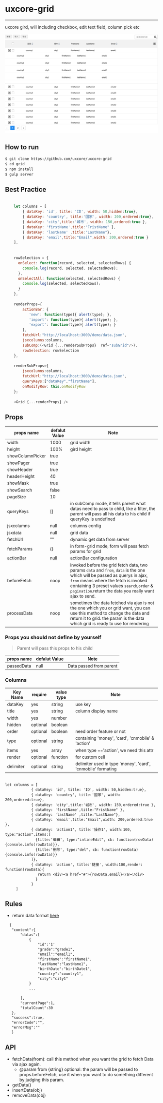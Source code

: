 # uxcore-grid

---

uxcore gird, will including checkbox, edit text field, column pick etc

![](demo/screenshot.png)

## How to run

```sh
$ git clone https://github.com/uxcore/uxcore-grid
$ cd grid
$ npm install
$ gulp server
```

## Best Practice

```javascript

	let columns = [
	    { dataKey: 'id', title: 'ID', width: 50,hidden:true},
	    { dataKey: 'country', title:'国家', width: 200,ordered:true},
	    { dataKey: 'city',title:'城市', width: 150,ordered:true },
	    { dataKey: 'firstName',title:"FristName" },  
	    { dataKey: 'lastName' ,title:"LastName"},
	    { dataKey: 'email',title:"Email",width: 200,ordered:true }
	],


	rowSelection = {
	  onSelect: function(record, selected, selectedRows) {
	    console.log(record, selected, selectedRows);
	  },
	  onSelectAll: function(selected, selectedRows) {
	    console.log(selected, selectedRows);
	  }
	},

	renderProps={
        actionBar: {
           'new': function(type){ alert(type); },
           'import': function(type){ alert(type); },
           'export': function(type){ alert(type); }
        },
        fetchUrl:"http://localhost:3000/demo/data.json",
        jsxcolumns:columns,
        subComp:(<Grid {...renderSubProps}  ref="subGrid"/>),
        rowSelection: rowSelection
	},
	
	renderSubProps={
        jsxcolumns:columns,
        fetchUrl:"http://localhost:3000/demo/data.json",
        queryKeys:["dataKey","firstName"],
        onModifyRow: this.onModifyRow
	};

	<Grid {...renderProps} />

```



## Props

|props name       |  defalut Value  |  Note   | 
|-----------      |  ------         | -----    |
|width            |  1000           | grid width |
|height           |  100%           | gird height |
|showColumnPicker |  true           |   |
|showPager        |  true           |   |
|showHeader       |  true           |   |
|headerHeight     |  40             |   |
|showMask         |  true           |   |
|showSearch       |  false          |   | 
|pageSize         |  10             |   |
|queryKeys        |  []             | in subComp mode, it tells parent what datas need to pass to child, like a filter, the parent will pass all his data to his child if queryKey is undefined|
|jsxcolumns       |  null           | columns config |
|jsxdata          |  null           | grid data |
|fetchUrl         |  ""             | dynamic get data from server |
|fetchParams      |  {}             | in form-grid mode, form will pass fetch params for grid |
|actionBar        |  null           | actionBar configuration |
|beforeFetch      |  noop           | invoked before the grid fetch data, two params `data` and `from`, `data` is the one which will be passed as querys in ajax, `from` means where the fetch is invoked containing 3 preset values `search`,`order` & `pagination`.return the data you really want ajax to send.|
|processData      |  noop           | sometimes the data fetched via ajax is not the one which you or grid want, you can use this method to change the data and return it to grid. the param is the data which grid is ready to use for rendering|


### Props you should not define by yourself

> Parent will pass this props to his child  

|props name       |  defalut Value  |  Note   | 
|-----------      |  ------         |  -----    |
|passedData       |  null           |  Data passed from parent|



### Columns


|Key Name       |  require  |  value type  | Note   | 
|-----------    |  ------   |   ---------- | -----  |
|dataKey        |  yes      |  string      | use key |
|title          |  yes      |  string      | column display name |
|width          |  yes      |  number      |   |
|hidden         |  optional |  boolean     |   |
|order          |  optional |  boolean     | need order feature or not |
|type           |  optional |  string      | containing 'money', 'card', 'cnmobile' & 'action' |
|items          |  yes      |  array       | when type =='action', we need this attr |
|render         |  optional |  function    | for custom cell |
|delimiter      |  optional |  string      | delimiter used in type 'money', 'card', 'cnmobile' formating|


```

let columns = [
            { dataKey: 'id', title: 'ID', width: 50,hidden:true},
            { dataKey: 'country', title:'国家', width: 200,ordered:true},
            { dataKey: 'city',title:'城市', width: 150,ordered:true },
            { dataKey: 'firstName',title:"FristName" },  
            { dataKey: 'lastName' ,title:"LastName"},
            { dataKey: 'email',title:"Email",width: 200,ordered:true },
            { dataKey: 'action1', title:'操作1', width:100, type:"action",items:[
              {title:'编辑', type:"inlineEdit", cb: function(rowData){console.info(rowData)}},
              {title:'删除', type:"del", cb: function(rowData){console.info(rowData)}}
            ]},
            { dataKey: 'action', title:'链接', width:100,render: function(rowData){
               return <div><a href="#">{rowData.email}</a></div>
              }
            }
     ]

```



## Rules

 * return data format [here](http://gitlab.alibaba-inc.com/alinw/yosemite/issues/18) 

 ```
   {
	"content":{
		"datas":[
			{	
				"id":'1'
				"grade":"grade1",
				"email":"email1",
				"firstName":"firstName1",
				"lastName":"lastName1",
				"birthDate":"birthDate1",
				"country":"country1",
				"city":"city1"
			}
			...
	
		],
		"currentPage":1,
		"totalCount":30
	},
	"success":true,
	"errorCode":"",
	"errorMsg":""
	}

 ```

## API

* fetchData(from): call this method when you want the grid to fetch Data via ajax again. 
    * @param from {string} optional: the param will be passed to props.beforeFetch, use it when you want to do something different by judging this param.
* getData()
* insertData(obj)
* removeData(obj)
